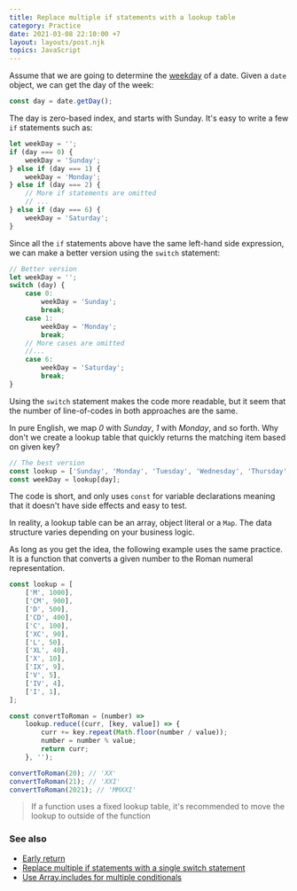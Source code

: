 ```yaml
---
title: Replace multiple if statements with a lookup table
category: Practice
date: 2021-03-08 22:10:00 +7
layout: layouts/post.njk
topics: JavaScript
---
```


Assume that we are going to determine the [weekday](https://1loc.dev/#get-the-weekday-of-a-date) of a date. Given a `date` object, we can get the day of the week:

```js
const day = date.getDay();
```

The day is zero-based index, and starts with Sunday. It's easy to write a few `if` statements such as:

```js
let weekDay = '';
if (day === 0) {
    weekDay = 'Sunday';
} else if (day === 1) {
    weekDay = 'Monday';
} else if (day === 2) {
    // More if statements are omitted
    // ...
} else if (day === 6) {
    weekDay = 'Saturday';
}
```

Since all the `if` statements above have the same left-hand side expression, we can make a better version using the `switch` statement:

```js
// Better version
let weekDay = '';
switch (day) {
    case 0:
        weekDay = 'Sunday';
        break;
    case 1:
        weekDay = 'Monday';
        break;
    // More cases are omitted
    //...
    case 6:
        weekDay = 'Saturday';
        break;
}
```

Using the `switch` statement makes the code more readable, but it seem that the number of line-of-codes in both approaches are the same.

In pure English, we map _0_ with _Sunday_, _1_ with _Monday_, and so forth. Why don't we create a lookup table that quickly returns the matching item based on given key?

```js
// The best version
const lookup = ['Sunday', 'Monday', 'Tuesday', 'Wednesday', 'Thursday', 'Friday', 'Saturday'];
const weekDay = lookup[day];
```

The code is short, and only uses `const` for variable declarations meaning that it doesn't have side effects and easy to test.

In reality, a lookup table can be an array, object literal or a `Map`. The data structure varies depending on your business logic.

As long as you get the idea, the following example uses the same practice. It is a function that converts a given number to the Roman numeral representation.

```js
const lookup = [
    ['M', 1000],
    ['CM', 900],
    ['D', 500],
    ['CD', 400],
    ['C', 100],
    ['XC', 90],
    ['L', 50],
    ['XL', 40],
    ['X', 10],
    ['IX', 9],
    ['V', 5],
    ['IV', 4],
    ['I', 1],
];

const convertToRoman = (number) =>
    lookup.reduce((curr, [key, value]) => {
        curr += key.repeat(Math.floor(number / value));
        number = number % value;
        return curr;
    }, '');

convertToRoman(20); // 'XX'
convertToRoman(21); // 'XXI'
convertToRoman(2021); // 'MMXXI'
```

> If a function uses a fixed lookup table, it's recommended to move the lookup to outside of the function

### See also

-   [Early return](/early-return.html)
-   [Replace multiple if statements with a single switch statement](/replace-multiple-if-statements-with-a-single-switch-statement.html)
-   [Use Array.includes for multiple conditionals](/use-array-includes-for-multiple-conditionals.html)
